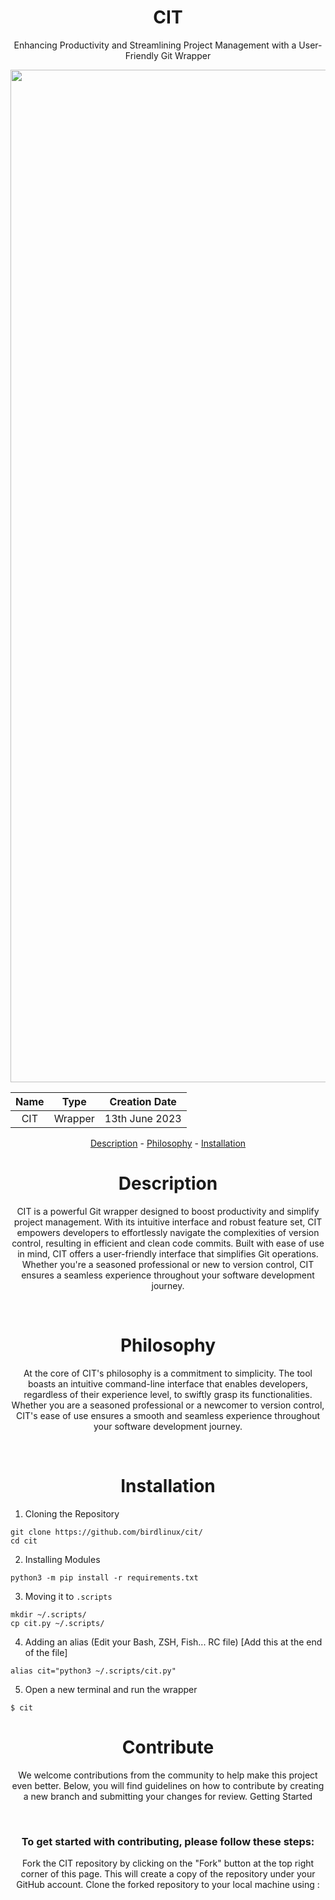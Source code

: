 <center> <h1 align="center" >CIT</h1> </center>

<center><p align="center">
  Enhancing Productivity and Streamlining Project Management with a User-Friendly Git Wrapper
  </p></center>
  
<p align="center">
  <img src="https://github.com/birdlinux/cit/assets/123122904/e326769b-dbe1-4d3d-b35a-6e332f63f62d" width="1620" height="auto"/>
</p>

<div align="center">

| Name  |  Type   | Creation Date  |
| :---: | :-----: | :------------: |
|  CIT  | Wrapper | 13th June 2023 |

[Description](#Description) - [Philosophy](#Philosophy) - [Installation](#Installation)

</div>
  
<center> <h1 align="center" id="Description">Description</h1> </center>
<center> <p align="center" >
CIT is a powerful Git wrapper designed to boost productivity and simplify project management. With its intuitive interface and robust feature set, CIT empowers developers to effortlessly navigate the complexities of version control, resulting in efficient and clean code commits.
  Built with ease of use in mind, CIT offers a user-friendly interface that simplifies Git operations. Whether you're a seasoned professional or new to version control, CIT ensures a seamless experience throughout your software development journey.
  </p></center><br / >

<center> <h1 align="center" id="Philosophy">Philosophy</h1> </center
<center><p align="center">
At the core of CIT's philosophy is a commitment to simplicity. The tool boasts an intuitive command-line interface that enables developers, regardless of their experience level, to swiftly grasp its functionalities. Whether you are a seasoned professional or a newcomer to version control, CIT's ease of use ensures a smooth and seamless experience throughout your software development journey.
</p></center><br / >

<center> <h1 align="center" id="Installation">Installation</h1> </center
<div align="left">

1. Cloning the Repository
  ```
  git clone https://github.com/birdlinux/cit/
  cd cit
  ```
  
2. Installing Modules
  ```
  python3 -m pip install -r requirements.txt
  ```

3. Moving it to `.scripts`
  ```
  mkdir ~/.scripts/
  cp cit.py ~/.scripts/
  ```
4. Adding an alias (Edit your Bash, ZSH, Fish... RC file) [Add this at the end of the file]
  ```
  alias cit="python3 ~/.scripts/cit.py"
  ```
5. Open a new terminal and run the wrapper
  ```
  $ cit
  ```
  
</div>
  
<center> <h1 id="Contribute" align="center" >Contribute</h1> </center>
<center><p align="center">
We welcome contributions from the community to help make this project even better. Below, you will find guidelines on how to contribute by creating a new branch and submitting your changes for review.
Getting Started</p></center><br />

<center><h3><p align="center">
To get started with contributing, please follow these steps:
</p></h3></center>

<center><p align="center">
Fork the CIT repository by clicking on the "Fork" button at the top right corner of this page. This will create a copy of the repository under your GitHub account.
Clone the forked repository to your local machine using :
</p></center>

